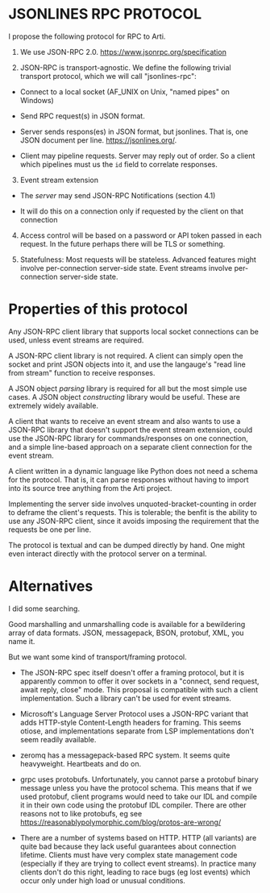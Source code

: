 JSONLINES RPC PROTOCOL
======================

I propose the following protocol for RPC to Arti.

1. We use JSON-RPC 2.0.  https://www.jsonrpc.org/specification

2. JSON-RPC is transport-agnostic.
We define the following trivial transport protocol,
which we will call "jsonlines-rpc":

  * Connect to a local socket (AF_UNIX on Unix, "named pipes" on Windows)

  * Send RPC request(s) in JSON format.

  * Server sends respons(es) in JSON format, but jsonlines.
    That is, one JSON document per line.
    https://jsonlines.org/.

  * Client may pipeline requests.
    Server may reply out of order.
    So a client which pipelines must us the `id` field to correlate responses.

3. Event stream extension

 * The *server* may send JSON-RPC Notifications (section 4.1)

 * It will do this on a connection only if requested by the client on that connection

4. Access control will be based on a password or API token passed in each request.
   In the future perhaps there will be TLS or something.

5. Statefulness:
   Most requests will be stateless.
   Advanced features might involve per-connection server-side state.
   Event streams involve per-connection server-side state.

Properties of this protocol
===========================

Any JSON-RPC client library that supports local socket connections can be used,
unless event streams are required.

A JSON-RPC client library is not required.
A client can simply open the socket and print JSON objects into it,
and use the langauge's "read line from stream" function to receive responses.

A JSON object *parsing* library is required for all but the most
simple use cases.  A JSON object *constructing* library would be useful.
These are extremely widely available.

A client that wants to receive an event stream and also wants to use a
JSON-RPC library that doesn't support the event stream extension,
could use the JSON-RPC library for commands/responses on one
connection, and a simple line-based approach on a separate client
connection for the event stream.

A client written in a dynamic language like Python does not need a
schema for the protocol.  That is, it can parse responses without
having to import into its source tree anything from the Arti project.

Implementing the server side involves unquoted-bracket-counting in
order to deframe the client's requests.  This is tolerable; the benfit
is the ability to use any JSON-RPC client, since it avoids imposing
the requirement that the requests be one per line.

The protocol is textual and can be dumped directly by hand.  One might
even interact directly with the protocol server on a terminal.

Alternatives
============

I did some searching.

Good marshalling and unmarshalling code is available for a bewildering
array of data formats.  JSON, messagepack, BSON, protobuf, XML, you
name it.

But we want some kind of transport/framing protocol.

 * The JSON-RPC spec itself doesn't offer a framing protocol,
   but it is apparently common to offer it over sockets in
   a "connect, send request, await reply, close" mode.
   This proposal is compatible with such a client implementation.
   Such a library can't be used for event streams.

 * Microsoft's Language Server Protocol uses a JSON-RPC variant
   that adds HTTP-style Content-Length headers for framing.
   This seems otiose, and implementations separate from LSP implementations
   don't seem readily available.

 * zeromq has a messagepack-based RPC system.  It seems quite heavyweight.
   Heartbeats and do on.

 * grpc uses protobufs.  Unfortunately, you cannot parse a protobuf binary
   message unless you have the protocol schema.  This means that if we used
   protobuf, client programs would need to take our IDL and compile it in
   their own code using the protobuf IDL compiler.  There are other reasons
   not to like protobufs, eg see
     https://reasonablypolymorphic.com/blog/protos-are-wrong/

 * There are a number of systems based on HTTP.  HTTP (all variants)
   are quite bad because they lack useful guarantees about connection
   lifetime.  Clients must have very complex state management code
   (especially if they are trying to collect event streams).
   In practice many clients don't do this right, leading to race bugs
   (eg lost events) which occur only under high load or unusual conditions.
